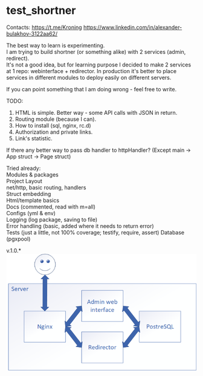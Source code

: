 # test_shortner
Contacts: https://t.me/Kroning https://www.linkedin.com/in/alexander-bulakhov-3122aa62/ <br>

The best way to learn is experimenting.<br>
I am trying to build shortner (or something alike) with 2 services (admin, redirect).<br>
It's not a good idea, but for learning purpose I decided to make 2 services at 1 repo: webinterface + redirector. In production it's better to place services in different modules to deploy easily on different servers.

If you can point something that I am doing wrong - feel free to write.

TODO:
1. HTML is simple. Better way - some API calls with JSON in return.
2. Routing module (because I can).
3. How to install (sql, nginx, rc.d)
4. Authorization and private links.
5. Link's statistic.

If there any better way to pass db handler to httpHandler? (Except main -> App struct -> Page struct)

Tried already:<br>
Modules & packages<br>
Project Layout<br>
net/http, basic routing, handlers<br>
Struct embedding<br>
Html/template basics<br>
Docs (commented, read with m=all)<br>
Configs (yml & env)<br>
Logging (log package, saving to file)<br>
Error handling (basic, added where it needs to return error)<br>
Tests (just a little, not 100% coverage; testify, require, assert)
Database (pgxpool)

v.1.0.* <br>
![v.1.0.*](readme_pics/v1.0.png)
